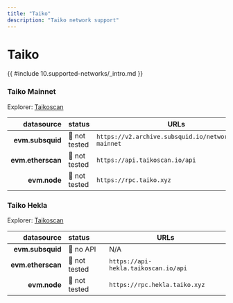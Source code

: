```yaml
---
title: "Taiko"
description: "Taiko network support"
---
```


<!-- markdownlint-disable single-h1 heading-increment no-inline-html -->

# Taiko

{{ #include 10.supported-networks/_intro.md }}

### Taiko Mainnet

Explorer: [Taikoscan](https://taikoscan.io/)

|        datasource | status       | URLs                                                      |
| -----------------:|:------------ | --------------------------------------------------------- |
|  **evm.subsquid** | 🤔 not tested | `https://v2.archive.subsquid.io/network/taiko-mainnet`  |
| **evm.etherscan** | 🤔 not tested | `https://api.taikoscan.io/api`                          |
|      **evm.node** | 🤔 not tested  | `https://rpc.taiko.xyz`                                |

### Taiko Hekla

Explorer: [Taikoscan](https://hekla.taikoscan.io/)

|        datasource | status       | URLs                                              |
| -----------------:|:------------ | --------------------------------------------------|
|  **evm.subsquid** | 🔴 no API     | N/A                                             |
| **evm.etherscan** | 🤔 not tested | `https://api-hekla.taikoscan.io/api`            |
|      **evm.node** | 🤔 not tested | `https://rpc.hekla.taiko.xyz`                   |
